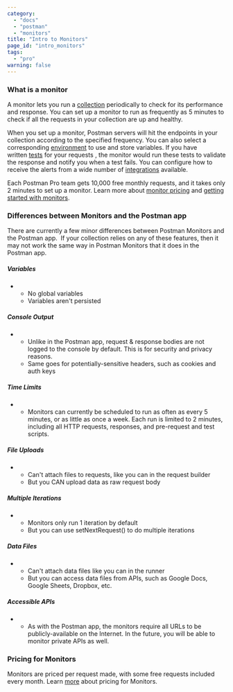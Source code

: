 ```yaml
---
category: 
  - "docs"
  - "postman"
  - "monitors"
title: "Intro to Monitors"
page_id: "intro_monitors"
tags: 
  - "pro"
warning: false
---
```



### What is a monitor

A monitor lets you run a [collection](https://www.getpostman.com/docs/Collections) periodically to check for its performance and response. You can set up a monitor to run as frequently as 5 minutes to check if all the requests in your collection are up and healthy. 

When you set up a monitor, Postman servers will hit the endpoints in your collection according to the specified frequency. You can also select a corresponding [environment](https://www.getpostman.com/docs/Environments+and+globals) to use and store variables. If you have written [tests](https://www.getpostman.com/docs/Test+scripts) for your requests , the monitor would run these tests to validate the response and notify you when a test fails. You can configure how to receive the alerts from a wide number of [integrations](https://www.getpostman.com/docs/Integrations) available.

Each Postman Pro team gets 10,000 free monthly requests, and it takes only 2 minutes to set up a monitor. Learn more about [monitor pricing](https://www.getpostman.com/docs/Pricing+for+Monitors) and [getting started with monitors](https://www.getpostman.com/docs/Setting+up+a+monitor).

### Differences between Monitors and the Postman app

There are currently a few minor differences between Postman Monitors and the Postman app.  If your collection relies on any of these features, then it may not work the same way in Postman Monitors that it does in the Postman app.

##### Variables

*   *   No global variables
    *   Variables aren't persisted

##### Console Output

*   *   Unlike in the Postman app, request & response bodies are not logged to the console by default. This is for security and privacy reasons.
    *   Same goes for potentially-sensitive headers, such as cookies and auth keys

##### Time Limits

*   *   Monitors can currently be scheduled to run as often as every 5 minutes, or as little as once a week. Each run is limited to 2 minutes, including all HTTP requests, responses, and pre-request and test scripts.

##### File Uploads

*   *   Can't attach files to requests, like you can in the request builder
    *   But you CAN upload data as raw request body

##### Multiple Iterations

*   *   Monitors only run 1 iteration by default
    *   But you can use setNextRequest() to do multiple iterations

##### Data Files

*   *   Can't attach data files like you can in the runner
    *   But you can access data files from APIs, such as Google Docs, Google Sheets, Dropbox, etc.

##### Accessible APIs

*   *   As with the Postman app, the monitors require all URLs to be publicly-available on the Internet. In the future, you will be able to monitor private APIs as well.

### Pricing for Monitors

Monitors are priced per request made, with some free requests included every month. Learn [more](https://www.getpostman.com/docs/Pricing+for+Monitors) about pricing for Monitors.
